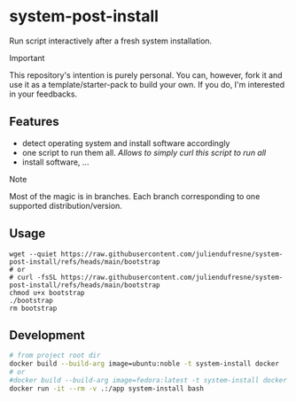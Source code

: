 # system-post-install

Run script interactively after a fresh system installation.

> [!IMPORTANT]
> This repository's intention is purely personal. You can, however, fork it and
> use it as a template/starter-pack to build your own. If you do, I'm interested
> in your feedbacks.

## Features

- detect operating system and install software accordingly
- one script to run them all. *Allows to simply curl this script to run all*
- install software, ...

> [!NOTE]
> Most of the magic is in branches. Each branch corresponding to one supported
> distribution/version.

## Usage

```shell
wget --quiet https://raw.githubusercontent.com/juliendufresne/system-post-install/refs/heads/main/bootstrap
# or
# curl -fsSL https://raw.githubusercontent.com/juliendufresne/system-post-install/refs/heads/main/bootstrap
chmod u+x bootstrap
./bootstrap
rm bootstrap
```

## Development

```bash
# from project root dir
docker build --build-arg image=ubuntu:noble -t system-install docker
# or 
#docker build --build-arg image=fedora:latest -t system-install docker
docker run -it --rm -v .:/app system-install bash
```
